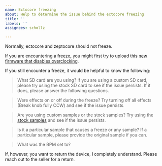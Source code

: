 ```yaml
---
name: Ectocore freezing
about: Help to determine the issue behind the ectocore freezing
title: ''
labels: ''
assignees: schollz

---
```


Normally, ectocore and zeptocore should not freeze. 

If you are encountering a freeze, you might first try to upload this [new firmware that disables overclocking](https://github.com/schollz/_core/releases/download/v6.3.2/ectocore_no_overclocking_v6.3.2.uf2).

If you still encounter a freeze, it would be helpful to know the following:

> What SD card are you using? If you are using a custom SD card, please try using the stock SD card to see if the issue persists. If it does, please answer the following questions.

> Were effects on or off during the freeze? Try turning off all effects (Break knob fully CCW) and see if the issue persists.

> Are you using custom samples or the stock samples? Try using the [stock samples](https://infinitedigits.co/zeptocore_default_samples_v6.zip) and see if the issue persists.

> Is it a particular sample that causes a freeze or any sample? If a particular sample, please provide the original sample if you can.

> What was the BPM set to?

If, however, you want to return the device, I completely understand. Please reach out to the seller for a return.
